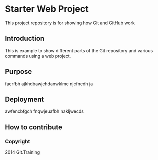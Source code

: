 # Starter Web Project

This project repository is for showing how Git and GitHub work

## Introduction

This is example to show different parts of the Git repository and various commands using a web project.

## Purpose

faerfbh ajkhdbawjehdanwklmc njcfnedh ja

## Deployment
awfencbfgch fnqwjeuafbh nakljwecds

## How to contribute

### Copyright

2014 Git.Training